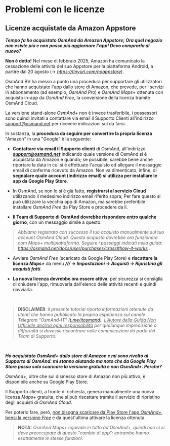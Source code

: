 # Problemi con le licenze

## Licenze acquistate da Amazon Appstore

***Tempo fa ho acquistato OsmAnd da Amazon Appstore; Ora quel negozio non esiste più e non posso più aggiornare l'app! Devo comprarla di nuovo?***

**Non è detto!** Nel mese di febbraio 2025, Amazon ha comunicato la cessazione delle attività del suo Appstore per la piattaforma Android, a partire dal 20 agosto (-> *https://tinyurl.com/noappstore*).

OsmAnd BV ha messo a punto una procedura per supportare gli utilizzatori che hanno acquistato l'app dallo store di Amazon, che prevede, per i servizi in abbonamento (ad esempio, *OsmAnd Pro*) e *OsmAnd Maps+* ottenuta con acquisto in-app da *OsmAnd Free*, la conversione della licenza tramite OsmAnd Cloud.

La versione stand-alone *OsmAnd+* non è invece trasferibile, i possessori sono quindi invitati a contattare via email il Supporto Clienti all'indirizzo support@osmand.net per ricevere indicazioni sul da farsi.


In sostanza, la **procedura da seguire per convertire la propria licenza** "Amazon" in una "Google" è la seguente:

* **Contattare via email il Supporto clienti** di OsmAnd, all'indirizzo ***support@osmand.net*** indicando quale versione di OsmAnd si è acquistata da Amazon e quando; se possibile, sarebbe bene anche riportare la data in cui si è effettuato l'acquisto ed allegare il messaggio email di conferma ricevuto da Amazon. Non va dimenticato, infine, di **segnalare quale account (indirizzo email) si utilizza per installare le app da Google Play Store**.

* In OsmAnd, se non lo si è già fatto, **registrarsi al servizio Cloud** utilizzando il medesimo indirizzo email riferito sopra; Per fare questo si può utilizzare la vecchia app di Amazon, ma sarebbe preferibile installare *OsmAnd Free* da Play Store e procedere da lì.

* **Il Team di Supporto di OsmAnd dovrebbe rispondere entro qualche giorno**, con un messaggio simile a questo:

>*Abbiamo registrato con successo il tuo acquisto manualmente sul tuo account OsmAnd Cloud. 
>Questo acquisto  dovrebbe ora funzionare com Maps+ multipiattaforma.
>Seguire i passaggi indicati nella guida: <a href="support@osmand.net" target="_blank">https://osmand.net/docs/user/purchases/cross#how-it-works</a> .*

* Avviare *OsmAnd Free* (scaricato da Google Play Store) e **riscattare la licenza *Maps+*** da menu ***/// -> Impostazioni -> Acquisti -> Ripristina gli acquisti fatti***.

* **La nuova licenza dovrebbe ora essere attiva**; per sicurezza si consiglia di chiudere l'app, rimuoverla dall'elenco delle attività recenti e quindi riavviarla.

<br>

> **DISCLAIMER**: *il presente tutorial riporta informazioni ottenute da utenti che hanno pubblicato la propria esperienza sul canale Telegram "OsmAnd-IT" (<a href="t.me/itosmand" target="_blank">t.me/itosmand</a>). 
><u>L'Autore della Guida Non Ufficiale declina ogni responsabilità</u> per qualunque imprecisione o difformità si dovesse riscontrare nelle comunicazioni da parte del Team di Supporto.*


<br>


***Ho acquistato OsmAnd+ dallo store di Amazon e mi sono rivolto al Supporto di OsmAnd: mi stanno aiutando ma noto che da Google Play Store posso solo scaricare la versione gratuita e non OsmAnd+. Perchè?***

*OsmAnd+*, oltre che sul dismesso store di Amazon non più attivo, è disponibile anche su Google Play Store. 

Il Supporto clienti, a fronte di richiesta, genera manualmente una nuova licenza *Maps+* gratuita, che si può riscattare tramite il servizio di ripristino degli acquisti di *OsmAnd Cloud*.

Per poterlo fare, però, <u>non bisogna scaricare da Play Store l'app *OsmAnd+*, bensì la versione *Free*</u> e da quest'ultima attivare la licenza ottenuta.

>**NOTA:** **OsmAnd Maps+* equivale in tutto ad OsmAnd+, quindi non ci si deve preoccupare di questo "cambio di app": entrambe hanno esattamente le stesse funzioni*.